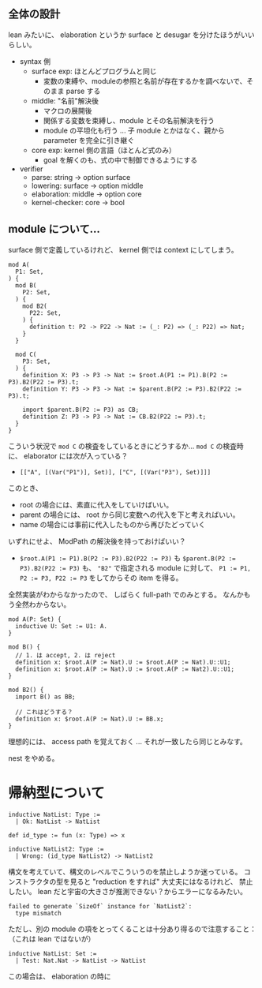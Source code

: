 ## 全体の設計
lean みたいに、 elaboration というか surface と desugar を分けたほうがいいらしい。
- syntax 側
  - surface exp: ほとんどプログラムと同じ
    - 変数の束縛や、moduleの参照と名前が存在するかを調べないで、そのまま parse する
  - middle: "名前"解決後
    - マクロの展開後
    - 関係する変数を束縛し、module とその名前解決を行う
    - module の平坦化も行う ... 子 module とかはなく、親から parameter を完全に引き継ぐ
  - core exp: kernel 側の言語（ほとんど式のみ）
    - goal を解くのも、式の中で制御できるようにする
- verifier
  - parse: string -> option surface
  - lowering: surface -> option middle
  - elaboration: middle -> option core
  - kernel-checker: core -> bool

## module について...
surface 側で定義しているけれど、 kernel 側では context にしてしまう。
```
mod A(
  P1: Set,
) {
  mod B(
    P2: Set,
  ) {
    mod B2(
      P22: Set,
    ) {
      definition t: P2 -> P22 -> Nat := (_: P2) => (_: P22) => Nat;
    }
  }

  mod C(
    P3: Set,
  ) {
    definition X: P3 -> P3 -> Nat := $root.A(P1 := P1).B(P2 := P3).B2(P22 := P3).t;
    definition Y: P3 -> P3 -> Nat := $parent.B(P2 := P3).B2(P22 := P3).t;

    import $parent.B(P2 := P3) as CB;
    definition Z: P3 -> P3 -> Nat := CB.B2(P22 := P3).t;
  }
}

```
こういう状況で `mod C` の検査をしているときにどうするか...
`mod C` の検査時に、 elaborator には次が入っている？
- `[["A", [(Var("P1")], Set)], ["C", [(Var("P3"), Set)]]]`

このとき、
- root の場合には、素直に代入をしていけばいい。
- parent の場合には、 root から同じ変数への代入を下と考えればいい。
- name の場合には事前に代入したものから再びたどっていく

いずれにせよ、 ModPath の解決後を持っておけばいい？
- `$root.A(P1 := P1).B(P2 := P3).B2(P22 := P3)` も `$parent.B(P2 := P3).B2(P22 := P3)` も、
  `"B2"` で指定される module に対して、 `P1 := P1, P2 := P3, P22 := P3` をしてからその item を得る。

全然実装がわからなかったので、 しばらく full-path でのみとする。
なんかもう全然わからない。
```
mod A(P: Set) {
  inductive U: Set := U1: A.
}

mod B() {
  // 1. は accept, 2. は reject
  definition x: $root.A(P := Nat).U := $root.A(P := Nat).U::U1;
  definition x: $root.A(P := Nat).U := $root.A(P := Nat2).U::U1; 
}

mod B2() {
  import B() as BB;

  // これはどうする？
  definition x: $root.A(P := Nat).U := BB.x;
}
```

理想的には、 access path を覚えておく ... それが一致したら同じとみなす。

nest をやめる。

# 帰納型について
```lean
inductive NatList: Type :=
  | Ok: NatList -> NatList

def id_type := fun (x: Type) => x

inductive NatList2: Type :=
  | Wrong: (id_type NatList2) -> NatList2
```
構文を考えていて、構文のレベルでこういうのを禁止しようか迷っている。
コンストラクタの型を見ると "reduction をすれば" 大丈夫にはなるけれど、
禁止したい。
lean だと宇宙の大きさが推測できない？からエラーになるみたい。
```
failed to generate `SizeOf` instance for `NatList2`:
  type mismatch
```

ただし、別の module の項をとってくることは十分あり得るので注意すること：（これは lean ではないが）
```
inductive NatList: Set :=
  | Test: Nat.Nat -> NatList -> NatList
```
この場合は、 elaboration の時に
